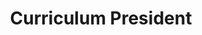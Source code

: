 ---
name: "Emma Tu"
group: "general board"
title: "Curriculum President"
pronouns: "she/her"
img: "etu.jpg"
graduating_year: 2027
github: "emma2tu"
email: "emmatu@g.ucla.edu"
---